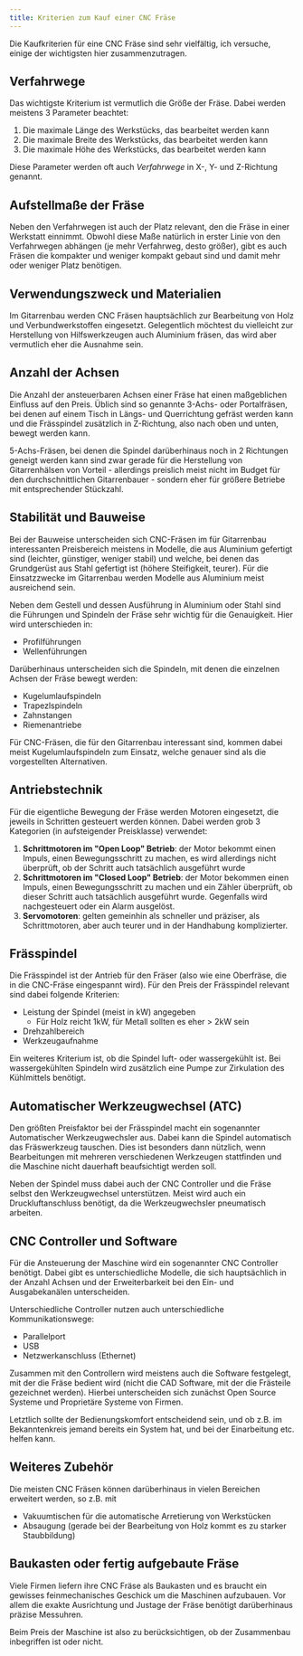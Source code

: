 ```yaml
---
title: Kriterien zum Kauf einer CNC Fräse
---
```


Die Kaufkriterien für eine CNC Fräse sind sehr vielfältig, ich versuche, einige der wichtigsten hier zusammenzutragen.

## Verfahrwege

Das wichtigste Kriterium ist vermutlich die Größe der Fräse. Dabei werden meistens 3 Parameter beachtet:

1. Die maximale Länge des Werkstücks, das bearbeitet werden kann
1. Die maximale Breite des Werkstücks, das bearbeitet werden kann
1. Die maximale Höhe des Werkstücks, das bearbeitet werden kann

Diese Parameter werden oft auch *Verfahrwege* in X-, Y- und Z-Richtung genannt.

## Aufstellmaße der Fräse

Neben den Verfahrwegen ist auch der Platz relevant, den die Fräse in einer Werkstatt einnimmt. Obwohl diese Maße natürlich in erster Linie von den Verfahrwegen abhängen (je mehr Verfahrweg, desto größer), gibt es auch Fräsen die kompakter und weniger kompakt gebaut sind und damit mehr oder weniger Platz benötigen.

## Verwendungszweck und Materialien

Im Gitarrenbau werden CNC Fräsen hauptsächlich zur Bearbeitung von Holz und Verbundwerkstoffen eingesetzt. Gelegentlich möchtest du vielleicht zur Herstellung von Hilfswerkzeugen auch Aluminium fräsen, das wird aber vermutlich eher die Ausnahme sein.

## Anzahl der Achsen

Die Anzahl der ansteuerbaren Achsen einer Fräse hat einen maßgeblichen Einfluss auf den Preis. Üblich sind so genannte 3-Achs- oder Portalfräsen, bei denen auf einem Tisch in Längs- und Querrichtung gefräst werden kann und die Frässpindel zusätzlich in Z-Richtung, also nach oben und unten, bewegt werden kann.

5-Achs-Fräsen, bei denen die Spindel darüberhinaus noch in 2 Richtungen geneigt werden kann sind zwar gerade für die Herstellung von Gitarrenhälsen von Vorteil - allerdings preislich meist nicht im Budget für den durchschnittlichen Gitarrenbauer - sondern eher für größere Betriebe mit entsprechender Stückzahl.

## Stabilität und Bauweise

Bei der Bauweise unterscheiden sich CNC-Fräsen im für Gitarrenbau interessanten Preisbereich meistens in Modelle, die aus Aluminium gefertigt sind (leichter, günstiger, weniger stabil) und welche, bei denen das Grundgerüst aus Stahl gefertigt ist (höhere Steifigkeit, teurer). Für die Einsatzzwecke im Gitarrenbau werden Modelle aus Aluminium meist ausreichend sein.

Neben dem Gestell und dessen Ausführung in Aluminium oder Stahl sind die Führungen und Spindeln der Fräse sehr wichtig für die Genauigkeit. Hier wird unterschieden in:

* Profilführungen
* Wellenführungen

Darüberhinaus unterscheiden sich die Spindeln, mit denen die einzelnen Achsen der Fräse bewegt werden:

* Kugelumlaufspindeln
* Trapezlspindeln
* Zahnstangen
* Riemenantriebe

Für CNC-Fräsen, die für den Gitarrenbau interessant sind, kommen dabei meist Kugelumlaufspindeln zum Einsatz, welche genauer sind als die vorgestellten Alternativen.

## Antriebstechnik

Für die eigentliche Bewegung der Fräse werden Motoren eingesetzt, die jeweils in Schritten gesteuert werden können. Dabei werden grob 3 Kategorien (in aufsteigender Preisklasse) verwendet:

1. **Schrittmotoren im "Open Loop" Betrieb**: der Motor bekommt einen Impuls, einen Bewegungsschritt zu machen, es wird allerdings nicht überprüft, ob der Schritt auch tatsächlich ausgeführt wurde
1. **Schrittmotoren im "Closed Loop" Betrieb**: der Motor bekommen einen Impuls, einen Bewegungsschritt zu machen und ein Zähler überprüft, ob dieser Schritt auch tatsächlich ausgeführt wurde. Gegenfalls wird nachgesteuert oder ein Alarm ausgelöst.
1. **Servomotoren**: gelten gemeinhin als schneller und präziser, als Schrittmotoren, aber auch teurer und in der Handhabung komplizierter.

## Frässpindel

Die Frässpindel ist der Antrieb für den Fräser (also wie eine Oberfräse, die in die CNC-Fräse eingespannt wird). Für den Preis der Frässpindel relevant sind dabei folgende Kriterien:

* Leistung der Spindel (meist in kW) angegeben
  * Für Holz reicht 1kW, für Metall sollten es eher > 2kW sein
* Drehzahlbereich
* Werkzeugaufnahme

Ein weiteres Kriterium ist, ob die Spindel luft- oder wassergekühlt ist. Bei wassergekühlten Spindeln wird zusätzlich eine Pumpe zur Zirkulation des Kühlmittels benötigt.

## Automatischer Werkzeugwechsel (ATC)

Den größten Preisfaktor bei der Frässpindel macht ein sogenannter Automatischer Werkzeugwechsler aus. Dabei kann die Spindel automatisch das Fräswerkzeug tauschen. Dies ist besonders dann nützlich, wenn Bearbeitungen mit mehreren verschiedenen Werkzeugen stattfinden und die Maschine nicht dauerhaft beaufsichtigt werden soll.

Neben der Spindel muss dabei auch der CNC Controller und die Fräse selbst den Werkzeugwechsel unterstützen. Meist wird auch ein Druckluftanschluss benötigt, da die Werkzeugwechsler pneumatisch arbeiten.

## CNC Controller und Software

Für die Ansteuerung der Maschine wird ein sogenannter CNC Controller benötigt. Dabei gibt es unterschiedliche Modelle, die sich hauptsächlich in der Anzahl Achsen und der Erweiterbarkeit bei den Ein- und Ausgabekanälen unterscheiden.

Unterschiedliche Controller nutzen auch unterschiedliche Kommunikationswege:

* Parallelport
* USB
* Netzwerkanschluss (Ethernet)

Zusammen mit den Controllern wird meistens auch die Software festgelegt, mit der die Fräse bedient wird (nicht die CAD Software, mit der die Frästeile gezeichnet werden). Hierbei unterscheiden sich zunächst Open Source Systeme und Proprietäre Systeme von Firmen.

Letztlich sollte der Bedienungskomfort entscheidend sein, und ob z.B. im Bekanntenkreis jemand bereits ein System hat, und bei der Einarbeitung etc. helfen kann.

## Weiteres Zubehör

Die meisten CNC Fräsen können darüberhinaus in vielen Bereichen erweitert werden, so z.B. mit

* Vakuumtischen für die automatische Arretierung von Werkstücken
* Absaugung (gerade bei der Bearbeitung von Holz kommt es zu starker Staubbildung)

## Baukasten oder fertig aufgebaute Fräse

Viele Firmen liefern ihre CNC Fräse als Baukasten und es braucht ein gewisses feinmechanisches Geschick um die Maschinen aufzubauen. Vor allem die exakte Ausrichtung und Justage der Fräse benötigt darüberhinaus präzise Messuhren.

Beim Preis der Maschine ist also zu berücksichtigen, ob der Zusammenbau inbegriffen ist oder nicht.
